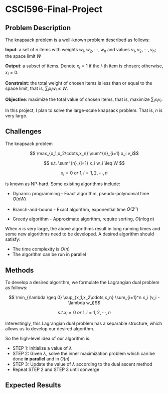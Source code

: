 # CSCI596-Final-Project

## Problem Description

The knapsack problem is a well-known problem described as follows:

**Input**: a set of $n$ items with weights $w_1, w_2, \cdots, w_n$ and values $v_1, v_2, \cdots, v_n$; the space limit $W$

**Output**: a subset of items. Denote $x_i = 1$ if the $i$-th item is chosen; otherwise, $x_i = 0$.

**Constraint**: the total weight of chosen items is less than or equal to the space limit, that is, $\sum_{i} x_i w_i \leq W$.

**Objective**: maximize the total value of chosen items, that is, maximize $\sum_{i} x_i v_i$.

In this project, I plan to solve the large-scale knapsack problem. That is, $n$ is very large.

## Challenges

The knapsack problem 

$$ \max_{x_1,x_2\cdots,x_n} \sum^{n}_{i=1} x_i v_i$$

$$ s.t. \sum^{n}_{i=1} x_i w_i \leq W $$

$$ x_i = 0\ or\ 1, i = 1,2,\cdots,n $$

is known as NP-hard. Some existing algorithms include:

* Dynamic programming - Exact algorithm, pseudo-polynomial time $O(nW)$

* Branch-and-bound - Exact algorithm, exponential time $O(2^n)$

* Greedy algorithm - Approximate algorithm, require sorting, $O(n \log n)$

When $n$ is very large, the above algorithms result in long running times and some new algorithms need to be developed. A desired algorithm should satisfy:

- The time complexity is $O(n)$
- The algorithm can be run in parallel

## Methods

To develop a desired algorithm, we formulate the Lagrangian dual problem as follows:

$$ \min_{\lambda \geq 0} \sup_{x_1,x_2\cdots,x_n} \sum_{i=1}^n x_i (v_i - \lambda w_i)$$

$$ s.t. x_i = 0\ or\ 1, i = 1,2,\cdots,n $$

Interestingly, this Lagrangian dual problem has a separable structure, which allows us to develop our desired algorithm. 

So the high-level idea of our algorithm is:

- STEP 1: Initialize a value of $\lambda$
- STEP 2: Given $\lambda$, solve the inner maximization problem which can be done **in parallel** and in $O(n)$
- STEP 3: Update the value of $\lambda$ according to the dual ascent method
- Repeat STEP 2 and STEP 3 until converge

## Expected Results
